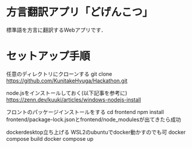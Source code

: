 # 方言翻訳アプリ「どげんこつ」
標準語を方言に翻訳するWebアプリです．

# セットアップ手順
任意のディレクトリにクローンする
git clone https://github.com/KunitakeHyuga/Hackathon.git

node.jsをインストールしておく(以下記事を参考に)
https://zenn.dev/kuuki/articles/windows-nodejs-install

フロントのパッケージインストールをする
cd frontend
npm install
frontend/package-lock.jsonとfrontend/node_modulesが出てきたら成功

dockerdesktop立ち上げる
WSL2のubuntuでdocker動かすのでも可
docker compose build
docker compose up